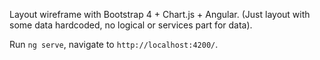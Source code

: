 Layout wireframe with Bootstrap 4 + Chart.js + Angular.
(Just layout with some data hardcoded, no logical or services part for data).

Run `ng serve`, navigate to `http://localhost:4200/`.